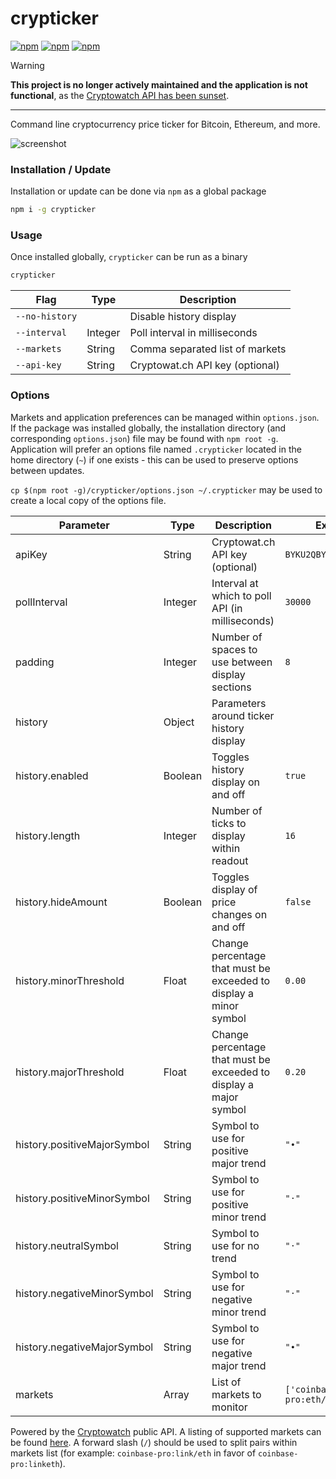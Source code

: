 # crypticker
[![npm](https://img.shields.io/npm/v/crypticker.svg)](https://www.npmjs.com/package/crypticker)
[![npm](https://img.shields.io/npm/l/crypticker.svg)](https://www.npmjs.com/package/crypticker)
[![npm](https://img.shields.io/npm/dm/crypticker.svg)](https://www.npmjs.com/package/crypticker)

> [!WARNING]  
> **This project is no longer actively maintained and the application is not functional**, as the [Cryptowatch API has been sunset](https://blog.kraken.com/product/cryptowatch-to-sunset-kraken-pro-to-integrate-cryptowatch-features).

---

Command line cryptocurrency price ticker for Bitcoin, Ethereum, and more.

![screenshot](https://github.com/sblaurock/crypticker/raw/master/screenshot.png "Example screenshot of ticker.")

### Installation / Update
Installation or update can be done via `npm` as a global package
```bash
npm i -g crypticker
```

### Usage
Once installed globally, `crypticker` can be run as a binary
```bash
crypticker
```

| Flag | Type | Description |
| --- | --- | --- |
| `--no-history` | | Disable history display |
| `--interval` | Integer | Poll interval in milliseconds |
| `--markets` | String | Comma separated list of markets |
| `--api-key` | String | Cryptowat.ch API key (optional) |

### Options
Markets and application preferences can be managed within `options.json`. If the package was installed globally, the installation directory (and corresponding `options.json`) file may be found with `npm root -g`. Application will prefer an options file named `.crypticker` located in the home directory (`~`) if one exists - this can be used to preserve options between updates.

`cp $(npm root -g)/crypticker/options.json ~/.crypticker` may be used to create a local copy of the options file.

| Parameter | Type | Description | Example |
| --- | --- | --- | --- |
| apiKey | String | Cryptowat.ch API key (optional) | `BYKU2QBYIQUE386W37BO` |
| pollInterval | Integer | Interval at which to poll API (in milliseconds) | `30000` |
| padding | Integer | Number of spaces to use between display sections | `8` |
| history | Object | Parameters around ticker history display | |
| history.enabled | Boolean | Toggles history display on and off | `true` |
| history.length | Integer | Number of ticks to display within readout | `16` |
| history.hideAmount | Boolean | Toggles display of price changes on and off | `false` |
| history.minorThreshold | Float | Change percentage that must be exceeded to display a minor symbol | `0.00` |
| history.majorThreshold | Float | Change percentage that must be exceeded to display a major symbol | `0.20` |
| history.positiveMajorSymbol | String | Symbol to use for positive major trend | `"∙"` |
| history.positiveMinorSymbol | String | Symbol to use for positive minor trend | `"⋅"` |
| history.neutralSymbol | String | Symbol to use for no trend | `"⋅"` |
| history.negativeMinorSymbol | String | Symbol to use for negative minor trend | `"⋅"` |
| history.negativeMajorSymbol | String | Symbol to use for negative major trend | `"∙"` |
| markets | Array | List of markets to monitor | `['coinbase-pro:eth/btc']` |

Powered by the [Cryptowatch](https://cryptowat.ch/docs/api) public API. A listing of supported markets can be found [here](https://api.cryptowat.ch/markets). A forward slash (`/`) should be used to split pairs within markets list (for example: `coinbase-pro:link/eth` in favor of `coinbase-pro:linketh`).
